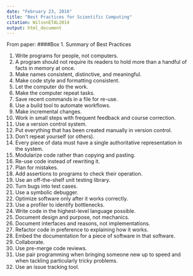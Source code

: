 ```yaml
---
date: "February 23, 2016"
title: "Best Practices for Scientific Computing"
citation: WilsonETAL2014
output: html_document
---
```


From paper:
####Box 1. Summary of Best Practices
1. Write programs for people, not computers.
  1. A program should not require its readers to hold more than a handful of facts in memory at once.
  2. Make names consistent, distinctive, and meaningful.
  3. Make code style and formatting consistent.
2. Let the computer do the work.
  1. Make the computer repeat tasks.
  2. Save recent commands in a file for re-use.
  3. Use a build tool to automate workflows.
3. Make incremental changes.
  1. Work in small steps with frequent feedback and course correction.
  2. Use a version control system.
  3. Put everything that has been created manually in version
control.
4. Don’t repeat yourself (or others).
  1. Every piece of data must have a single authoritative representation in the system.
  2. Modularize code rather than copying and pasting.
  3. Re-use code instead of rewriting it.
5. Plan for mistakes.
  1. Add assertions to programs to check their operation.
  2. Use an off-the-shelf unit testing library.
  3. Turn bugs into test cases.
  4. Use a symbolic debugger.
6. Optimize software only after it works correctly.
  1. Use a profiler to identify bottlenecks.
  2. Write code in the highest-level language possible.
7. Document design and purpose, not mechanics.
  1. Document interfaces and reasons, not implementations.
  2. Refactor code in preference to explaining how it works.
  3. Embed the documentation for a piece of software in that software.
8. Collaborate.
  1. Use pre-merge code reviews.
  2. Use pair programming when bringing someone new up to speed and when tackling particularly tricky problems.
  3. Use an issue tracking tool.

